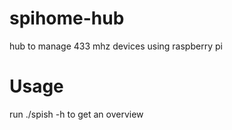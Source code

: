 # spihome-hub
hub to manage 433 mhz devices using raspberry pi

# Usage
run ./spish -h to get an overview
